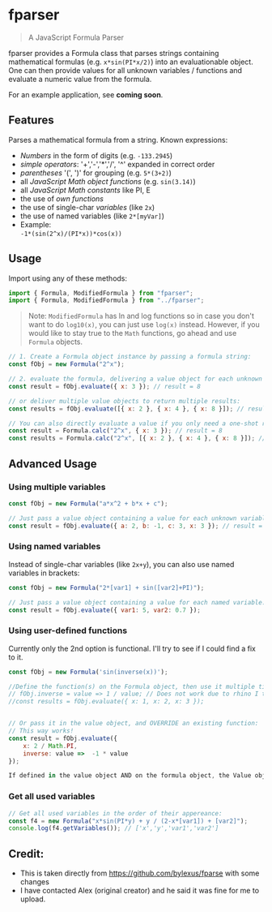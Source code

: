 # fparser

> A JavaScript Formula Parser

fparser provides a Formula class that parses strings containing mathematical formulas (e.g. `x*sin(PI*x/2)`) into an evaluationable object.
One can then provide values for all unknown variables / functions and evaluate a numeric value from the formula.

For an example application, see **coming soon**.

## Features

Parses a mathematical formula from a string. Known expressions:

- _Numbers_ in the form of digits (e.g. `-133.2945`)
- _simple operators_: '+','-','\*','/', '^' expanded in correct order
- _parentheses_ '(', ')' for grouping (e.g. `5*(3+2)`)
- all _JavaScript Math object functions_ (e.g. `sin(3.14)`)
- all _JavaScript Math constants_ like PI, E
- the use of _own functions_
- the use of single-char _variables_ (like `2x`)
- the use of named variables (like `2*[myVar]`)
- Example:  
  `-1*(sin(2^x)/(PI*x))*cos(x))`

## Usage

Import using any of these methods:

```javascript
import { Formula, ModifiedFormula } from "fparser";
import { Formula, ModifiedFormula } from "../fparser";
```

> Note: `ModifiedFormula` has ln and log functions so in case you don't want to do `log10(x)`,
> you can just use `log(x)` instead. However, if you would like to stay true to the `Math` functions,
> go ahead and use `Formula` objects.

```javascript
// 1. Create a Formula object instance by passing a formula string:
const fObj = new Formula("2^x");

// 2. evaluate the formula, delivering a value object for each unknown entity:
const result = fObj.evaluate({ x: 3 }); // result = 8

// or deliver multiple value objects to return multiple results:
const results = fObj.evaluate([{ x: 2 }, { x: 4 }, { x: 8 }]); // results = [4,16,256]

// You can also directly evaluate a value if you only need a one-shot result:
const result = Formula.calc("2^x", { x: 3 }); // result = 8
const results = Formula.calc("2^x", [{ x: 2 }, { x: 4 }, { x: 8 }]); // results = [4,16,256]
```

## Advanced Usage

### Using multiple variables

```javascript
const fObj = new Formula("a*x^2 + b*x + c");

// Just pass a value object containing a value for each unknown variable:
const result = fObj.evaluate({ a: 2, b: -1, c: 3, x: 3 }); // result = 18
```

### Using named variables

Instead of single-char variables (like `2x+y`), you can also use named variables in brackets:

```javascript
const fObj = new Formula("2*[var1] + sin([var2]+PI)");

// Just pass a value object containing a value for each named variable:
const result = fObj.evaluate({ var1: 5, var2: 0.7 });
```

### Using user-defined functions

Currently only the 2nd option is functional. I'll try to see if I could find a fix to it.

```javascript
const fObj = new Formula('sin(inverse(x))');

//Define the function(s) on the Formula object, then use it multiple times:
// fObj.inverse = value => 1 / value; // Does not work due to rhino I think
//const results = fObj.evaluate({ x: 1, x: 2, x: 3 });


// Or pass it in the value object, and OVERRIDE an existing function:
// This way works!
const result = fObj.evaluate({
	x: 2 / Math.PI,
	inverse: value =>  -1 * value
});

If defined in the value object AND on the formula object, the Value object has the precedence
```

### Get all used variables

```javascript
// Get all used variables in the order of their appereance:
const f4 = new Formula("x*sin(PI*y) + y / (2-x*[var1]) + [var2]");
console.log(f4.getVariables()); // ['x','y','var1','var2']
```

## Credit:

- This is taken directly from https://github.com/bylexus/fparse with some changes
- I have contacted Alex (original creator) and he said it was fine for me to upload.
